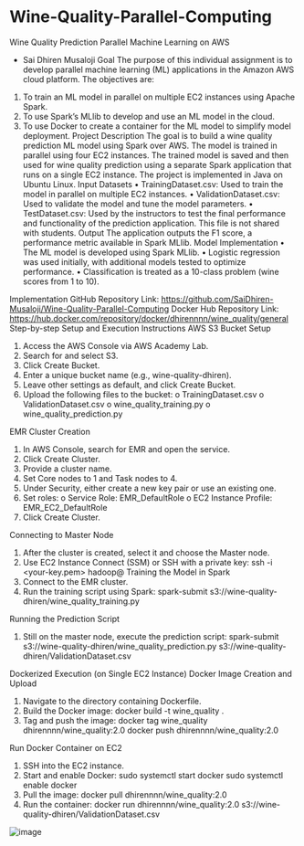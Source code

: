 # Wine-Quality-Parallel-Computing
Wine Quality Prediction 
Parallel Machine Learning on AWS
-	Sai Dhiren Musaloji
Goal
The purpose of this individual assignment is to develop parallel machine learning (ML) applications in the Amazon AWS cloud platform. The objectives are:
1.	To train an ML model in parallel on multiple EC2 instances using Apache Spark.
2.	To use Spark’s MLlib to develop and use an ML model in the cloud.
3.	To use Docker to create a container for the ML model to simplify model deployment.
Project Description
The goal is to build a wine quality prediction ML model using Spark over AWS. The model is trained in parallel using four EC2 instances. The trained model is saved and then used for wine quality prediction using a separate Spark application that runs on a single EC2 instance. The project is implemented in Java on Ubuntu Linux.
Input Datasets
•	TrainingDataset.csv: Used to train the model in parallel on multiple EC2 instances.
•	ValidationDataset.csv: Used to validate the model and tune the model parameters.
•	TestDataset.csv: Used by the instructors to test the final performance and functionality of the prediction application. This file is not shared with students.
Output
The application outputs the F1 score, a performance metric available in Spark MLlib.
Model Implementation
•	The ML model is developed using Spark MLlib.
•	Logistic regression was used initially, with additional models tested to optimize performance.
•	Classification is treated as a 10-class problem (wine scores from 1 to 10).

Implementation
GitHub Repository
Link: https://github.com/SaiDhiren-Musaloji/Wine-Quality-Parallel-Computing
Docker Hub Repository
Link: https://hub.docker.com/repository/docker/dhirennnn/wine_quality/general
Step-by-step Setup and Execution Instructions
AWS S3 Bucket Setup
1.	Access the AWS Console via AWS Academy Lab.
2.	Search for and select S3.
3.	Click Create Bucket.
4.	Enter a unique bucket name (e.g., wine-quality-dhiren).
5.	Leave other settings as default, and click Create Bucket.
6.	Upload the following files to the bucket:
o	TrainingDataset.csv
o	ValidationDataset.csv
o	wine_quality_training.py
o	wine_quality_prediction.py
 
EMR Cluster Creation
1.	In AWS Console, search for EMR and open the service.
2.	Click Create Cluster.
3.	Provide a cluster name.
4.	Set Core nodes to 1 and Task nodes to 4.
5.	Under Security, either create a new key pair or use an existing one.
6.	Set roles:
o	Service Role: EMR_DefaultRole
o	EC2 Instance Profile: EMR_EC2_DefaultRole
7.	Click Create Cluster.

Connecting to Master Node
1.	After the cluster is created, select it and choose the Master node.
2.	Use EC2 Instance Connect (SSM) or SSH with a private key:
ssh -i <your-key.pem> hadoop@<master-public-dns>
Training the Model in Spark
1.	Connect to the EMR cluster.
2.	Run the training script using Spark:
spark-submit s3://wine-quality-dhiren/wine_quality_training.py
  
Running the Prediction Script
1.	Still on the master node, execute the prediction script:
spark-submit s3://wine-quality-dhiren/wine_quality_prediction.py s3://wine-quality-dhiren/ValidationDataset.csv

Dockerized Execution (on Single EC2 Instance)
Docker Image Creation and Upload
1.	Navigate to the directory containing Dockerfile.
2.	Build the Docker image:
docker build -t wine_quality .
3.	Tag and push the image:
docker tag wine_quality dhirennnn/wine_quality:2.0
docker push dhirennnn/wine_quality:2.0
 
Run Docker Container on EC2
1.	SSH into the EC2 instance.
2.	Start and enable Docker:
sudo systemctl start docker
sudo systemctl enable docker
3.	Pull the image:
docker pull dhirennnn/wine_quality:2.0
4.	Run the container:
docker run dhirennnn/wine_quality:2.0 s3://wine-quality-dhiren/ValidationDataset.csv



![image](https://github.com/user-attachments/assets/61c1facf-6562-4230-b9e9-24f2ff3f82e8)
